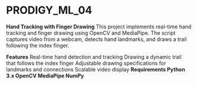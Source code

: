 # PRODIGY_ML_04
**Hand Tracking with Finger Drawing**
This project implements real-time hand tracking and finger drawing using OpenCV and MediaPipe. The script captures video from a webcam, detects hand landmarks, and draws a trail following the index finger.

**Features**
Real-time hand detection and tracking
Drawing a dynamic trail that follows the index finger
Adjustable drawing specifications for landmarks and connections
Scalable video display
**Requirements
Python 3.x
OpenCV
MediaPipe
NumPy**
